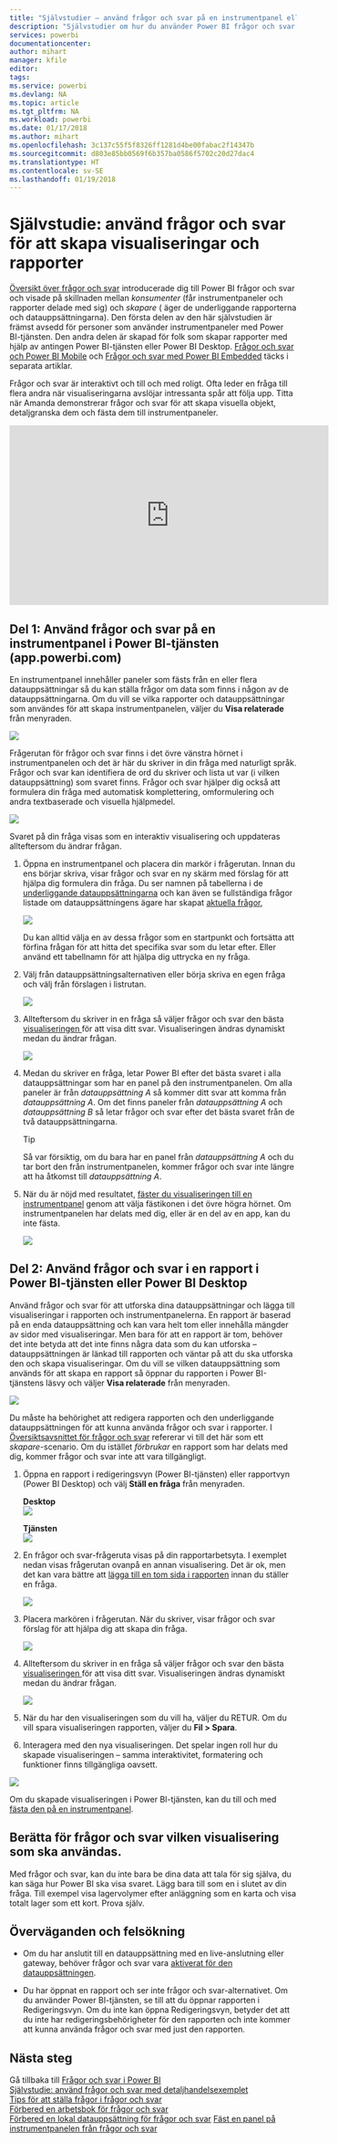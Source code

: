 ```yaml
---
title: "Självstudier – använd frågor och svar på en instrumentpanel eller i en rapport"
description: "Självstudier om hur du använder Power BI frågor och svar för att skapa nya visualiseringar på instrumentpaneler och i rapporter."
services: powerbi
documentationcenter: 
author: mihart
manager: kfile
editor: 
tags: 
ms.service: powerbi
ms.devlang: NA
ms.topic: article
ms.tgt_pltfrm: NA
ms.workload: powerbi
ms.date: 01/17/2018
ms.author: mihart
ms.openlocfilehash: 3c137c55f5f8326ff1281d4be00fabac2f14347b
ms.sourcegitcommit: d803e85bb0569f6b357ba0586f5702c20d27dac4
ms.translationtype: HT
ms.contentlocale: sv-SE
ms.lasthandoff: 01/19/2018
---
```

# <a name="tutorial-how-to-use-qa-to-create-visualizations-and-build-reports"></a>Självstudie: använd frågor och svar för att skapa visualiseringar och rapporter
[Översikt över frågor och svar](power-bi-q-and-a.md) introducerade dig till Power BI frågor och svar och visade på skillnaden mellan *konsumenter* (får instrumentpaneler och rapporter delade med sig) och *skapare* ( äger de underliggande rapporterna och datauppsättningarna). Den första delen av den här självstudien är främst avsedd för personer som använder instrumentpaneler med Power BI-tjänsten. Den andra delen är skapad för folk som skapar rapporter med hjälp av antingen Power BI-tjänsten eller Power BI Desktop. [Frågor och svar och Power BI Mobile](mobile-apps-ios-qna.md) och [Frågor och svar med Power BI Embedded](developer/qanda.md) täcks i separata artiklar.

Frågor och svar är interaktivt och till och med roligt. Ofta leder en fråga till flera andra när visualiseringarna avslöjar intressanta spår att följa upp. Titta när Amanda demonstrerar frågor och svar för att skapa visuella objekt, detaljgranska dem och fästa dem till instrumentpaneler.

<iframe width="560" height="315" src="https://www.youtube.com/embed/qMf7OLJfCz8?list=PL1N57mwBHtN0JFoKSR0n-tBkUJHeMP2cP" frameborder="0" allowfullscreen></iframe>

## <a name="part-1-use-qa-on-a-dashboard-in-power-bi-service-apppowerbicom"></a>Del 1: Använd frågor och svar på en instrumentpanel i Power BI-tjänsten (app.powerbi.com)
En instrumentpanel innehåller paneler som fästs från en eller flera datauppsättningar så du kan ställa frågor om data som finns i någon av de datauppsättningarna. Om du vill se vilka rapporter och datauppsättningar som användes för att skapa instrumentpanelen, väljer du **Visa relaterade** från menyraden.

![](media/power-bi-tutorial-q-and-a/power-bi-view-related.png)

Frågerutan för frågor och svar finns i det övre vänstra hörnet i instrumentpanelen och det är här du skriver in din fråga med naturligt språk. Frågor och svar kan identifiera de ord du skriver och lista ut var (i vilken datauppsättning) som svaret finns. Frågor och svar hjälper dig också att formulera din fråga med automatisk komplettering, omformulering och andra textbaserade och visuella hjälpmedel.

![](media/power-bi-tutorial-q-and-a/powerbi-qna.png)

Svaret på din fråga visas som en interaktiv visualisering och uppdateras allteftersom du ändrar frågan.

1. Öppna en instrumentpanel och placera din markör i frågerutan. Innan du ens börjar skriva, visar frågor och svar en ny skärm med förslag för att hjälpa dig formulera din fråga. Du ser namnen på tabellerna i de [underliggande datauppsättningarna](service-get-data.md) och kan även se fullständiga frågor listade om datauppsättningens ägare har skapat [aktuella frågor](service-q-and-a-create-featured-questions.md),

   ![](media/power-bi-tutorial-q-and-a/powerbi-qna-cursor.png)

   Du kan alltid välja en av dessa frågor som en startpunkt och fortsätta att förfina frågan för att hitta det specifika svar som du letar efter. Eller använd ett tabellnamn för att hjälpa dig uttrycka en ny fråga.

2. Välj från datauppsättningsalternativen eller börja skriva en egen fråga och välj från förslagen i listrutan.

   ![](media/power-bi-tutorial-q-and-a/powerbi-qna-list.png)

3. Allteftersom du skriver in en fråga så väljer frågor och svar den bästa [visualiseringen ](power-bi-visualization-types-for-reports-and-q-and-a.md)för att visa ditt svar. Visualiseringen ändras dynamiskt medan du ändrar frågan.

   ![](media/power-bi-tutorial-q-and-a/powerbi-qna-viz.png)

4. Medan du skriver en fråga, letar Power BI efter det bästa svaret i alla datauppsättningar som har en panel på den instrumentpanelen.  Om alla paneler är från *datauppsättning A* så kommer ditt svar att komma från *datauppsättning A*.  Om det finns paneler från *datauppsättning A* och *datauppsättning B* så letar frågor och svar efter det bästa svaret från de två datauppsättningarna.

   > [!TIP]
   > Så var försiktig, om du bara har en panel från *datauppsättning A* och du tar bort den från instrumentpanelen, kommer frågor och svar inte längre att ha åtkomst till *datauppsättning A*.
   >
   >
5. När du är nöjd med resultatet, [fäster du visualiseringen till en instrumentpanel](service-dashboard-pin-tile-from-q-and-a.md) genom att välja fästikonen i det övre högra hörnet. Om instrumentpanelen har delats med dig, eller är en del av en app, kan du inte fästa.

   ![](media/power-bi-tutorial-q-and-a/pbi_qna_finish-typing-question.jpg)

##    <a name="part-2-use-qa-in-a-report-in-power-bi-service-or-power-bi-desktop"></a>Del 2: Använd frågor och svar i en rapport i Power BI-tjänsten eller Power BI Desktop

Använd frågor och svar för att utforska dina datauppsättningar och lägga till visualiseringar i rapporten och instrumentpanelerna. En rapport är baserad på en enda datauppsättning och kan vara helt tom eller innehålla mängder av sidor med visualiseringar. Men bara för att en rapport är tom, behöver det inte betyda att det inte finns några data som du kan utforska – datauppsättningen är länkad till rapporten och väntar på att du ska utforska den och skapa visualiseringar.  Om du vill se vilken datauppsättning som används för att skapa en rapport så öppnar du rapporten i Power BI-tjänstens läsvy och väljer **Visa relaterade** från menyraden.

![](media/power-bi-tutorial-q-and-a/power-bi-view-related.png)

Du måste ha behörighet att redigera rapporten och den underliggande datauppsättningen för att kunna använda frågor och svar i rapporter. I [Översiktsavsnittet för frågor och svar](power-bi-q-and-a.md) refererar vi till det här som ett *skapare*-scenario. Om du istället *förbrukar* en rapport som har delats med dig, kommer frågor och svar inte att vara tillgängligt.

1. Öppna en rapport i redigeringsvyn (Power BI-tjänsten) eller rapportvyn (Power BI Desktop) och välj **Ställ en fråga** från menyraden.

    **Desktop**    
    ![](media/power-bi-tutorial-q-and-a/power-bi-desktop-question.png)

    **Tjänsten**    
    ![](media/power-bi-tutorial-q-and-a/power-bi-service.png)

2. En frågor och svar-frågeruta visas på din rapportarbetsyta. I exemplet nedan visas frågerutan ovanpå en annan visualisering. Det är ok, men det kan vara bättre att [lägga till en tom sida i rapporten](power-bi-report-add-page.md) innan du ställer en fråga.

    ![](media/power-bi-tutorial-q-and-a/power-bi-ask-question.png)

3. Placera markören i frågerutan. När du skriver, visar frågor och svar förslag för att hjälpa dig att skapa din fråga.

   ![](media/power-bi-tutorial-q-and-a/power-bi-q-and-a-suggestions.png)

4. Allteftersom du skriver in en fråga så väljer frågor och svar den bästa [visualiseringen ](power-bi-visualization-types-for-reports-and-q-and-a.md)för att visa ditt svar. Visualiseringen ändras dynamiskt medan du ändrar frågan.

   ![](media/power-bi-tutorial-q-and-a/power-bi-q-and-a-visual.png)

5. När du har den visualiseringen som du vill ha, väljer du RETUR. Om du vill spara visualiseringen rapporten, väljer du **Fil > Spara**.

6. Interagera med den nya visualiseringen. Det spelar ingen roll hur du skapade visualiseringen – samma interaktivitet, formatering och funktioner finns tillgängliga oavsett.

  ![](media/power-bi-tutorial-q-and-a/power-bi-q-and-a-ellipses.png)

  Om du skapade visualiseringen i Power BI-tjänsten, kan du till och med [fästa den på en instrumentpanel](service-dashboard-pin-tile-from-q-and-a.md).

## <a name="tell-qa-which-visualization-to-use"></a>Berätta för frågor och svar vilken visualisering som ska användas.
Med frågor och svar, kan du inte bara be dina data att tala för sig själva, du kan säga hur Power BI ska visa svaret. Lägg bara till som en <visualization type> i slutet av din fråga.  Till exempel visa lagervolymer efter anläggning som en karta och visa totalt lager som ett kort.  Prova själv.

##  <a name="considerations-and-troubleshooting"></a>Överväganden och felsökning
- Om du har anslutit till en datauppsättning med en live-anslutning eller gateway, behöver frågor och svar vara [aktiverat för den datauppsättningen](service-q-and-a-direct-query.md).

- Du har öppnat en rapport och ser inte frågor och svar-alternativet. Om du använder Power BI-tjänsten, se till att du öppnar rapporten i Redigeringsvyn. Om du inte kan öppna Redigeringsvyn, betyder det att du inte har redigeringsbehörigheter för den rapporten och inte kommer att kunna använda frågor och svar med just den rapporten.

## <a name="next-steps"></a>Nästa steg
Gå tillbaka till [Frågor och svar i Power BI](power-bi-q-and-a.md)   
[Självstudie: använd frågor och svar med detaljhandelsexemplet](power-bi-visualization-introduction-to-q-and-a.md)   
[Tips för att ställa frågor i frågor och svar](service-q-and-a-tips.md)   
[Förbered en arbetsbok för frågor och svar](service-prepare-data-for-q-and-a.md)  
[Förbered en lokal datauppsättning för frågor och svar](service-q-and-a-direct-query.md)
[Fäst en panel på instrumentpanelen från frågor och svar](service-dashboard-pin-tile-from-q-and-a.md)

